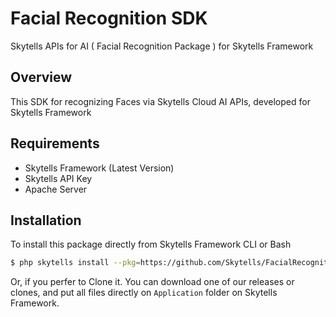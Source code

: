 # Facial Recognition SDK
Skytells APIs for AI ( Facial Recognition Package ) for Skytells Framework

## Overview 
This SDK for recognizing Faces via Skytells Cloud AI APIs, developed for Skytells Framework

## Requirements 
 - Skytells Framework (Latest Version) 
 - Skytells API Key
 - Apache Server

## Installation
To install this package directly from Skytells Framework CLI or Bash

```sh
$ php skytells install --pkg=https://github.com/Skytells/FacialRecognitionSDK/raw/master/facial-recognition.pkg
```

Or, if you perfer to Clone it.
You can download one of our releases or clones, and put all files directly on ```Application``` folder on Skytells Framework.



